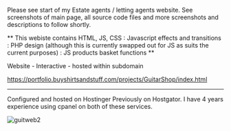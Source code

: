 Please see start of my Estate agents / letting agents website.  See screenshots of main page, all source code files and more screenshots and descriptions to follow shortly.

** This webiste contains HTML, JS, CSS :   Javascript effects and transitions : PHP design (although this is currently swapped out for JS as suits the current purposes) : JS products basket functions **

Website - Interactive - hosted within subdomain

https://portfolio.buyshirtsandstuff.com/projects/GuitarShop/index.html


-------------------------------------------------------
Configured and hosted on Hostinger
Previously on Hostgator.  I have 4 years experience using cpanel on both of these services.


![guitweb2](https://github.com/WAZJACk85/Front-End-Projects/assets/20317523/935cc369-2387-4180-bac0-1d90b20bb842)

